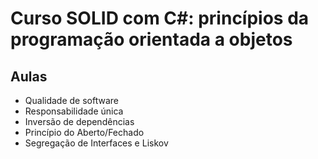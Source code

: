 # Curso SOLID com C#: princípios da programação orientada a objetos

## Aulas
- Qualidade de software
- Responsabilidade única
- Inversão de dependências
- Princípio do Aberto/Fechado
- Segregação de Interfaces e Liskov
